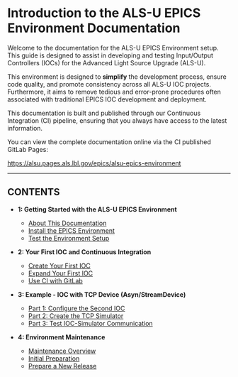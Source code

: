 # Introduction to the ALS-U EPICS Environment Documentation

Welcome to the documentation for the ALS-U EPICS Environment setup. This guide is designed to assist in developing and testing Input/Output Controllers (IOCs) for the Advanced Light Source Upgrade (ALS-U).

This environment is designed to **simplify** the development process, ensure code quality, and promote consistency across all ALS-U IOC projects. Furthermore, it aims to remove tedious and error-prone procedures often associated with traditional EPICS IOC development and deployment.

This documentation is built and published through our Continuous Integration (CI) pipeline, ensuring that you always have access to the latest information.

You can view the complete documentation online via the CI published GitLab Pages:

https://alsu.pages.als.lbl.gov/epics/alsu-epics-environment

---

## CONTENTS

* **1: Getting Started with the ALS-U EPICS Environment**
    * [About This Documentation](README.md)
    * [Install the EPICS Environment](installation.md)
    * [Test the Environment Setup](testenv.md)

* **2: Your First IOC and Continuous Integration**
    * [Create Your First IOC](yourfirstioc.md)
    * [Expand Your First IOC](addioctofirst.md)
    * [Use CI with GitLab](ciwithgitlab.md)

* **3: Example - IOC with TCP Device (Asyn/StreamDevice)**
    * [Part 1: Configure the Second IOC](yoursecondioc.md)
    * [Part 2: Create the TCP Simulator](iocsimulator.md)
    * [Part 3: Test IOC-Simulator Communication](secondiocwithsim.md)

* **4: Environment Maintenance**
    * [Maintenance Overview](maintenance.md)
    * [Initial Preparation](preparation.md)
    * [Prepare a New Release](newrelease.md)